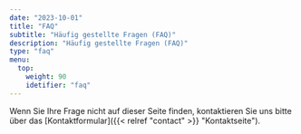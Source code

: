 ```yaml
---
date: "2023-10-01"
title: "FAQ"
subtitle: "Häufig gestellte Fragen (FAQ)"
description: "Häufig gestellte Fragen (FAQ)"
type: "faq"
menu:
  top:
    weight: 90
    idetifier: "faq"
---
```


Wenn Sie Ihre Frage nicht auf dieser Seite finden, kontaktieren Sie uns bitte über das [Kontaktformular]({{< relref "contact" >}} "Kontaktseite").

